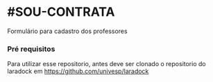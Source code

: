 # #SOU-CONTRATA

Formulário para cadastro dos professores 


### Pré requisitos

Para utilizar esse repositorio, antes deve ser clonado o repositorio do laradock em https://github.com/univesp/laradock
